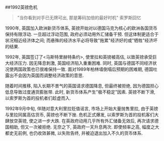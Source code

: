 ##1992英镑危机
>"当你看到对手已无牌可出, 那是筹码加倍的最好时机"
索罗斯回忆

1990年, 英国加入欧洲新货币体系, 英镑开始对以德国马克为核心的欧洲各国货币保持有限浮动. 一旦超过浮动范围, 政府必须动用外汇储备干预. 
但这体制更适合于状况相近经济体之间; 而悬殊的经济水平必将导致"拖累"经济好的或"牺牲"经济坏的结果.

1992年, 英国签订了<马斯特里赫特条约>, 使里拉和英镑被高估, 以致英镑承受巨大经济压力.
因无降息刺激, 英国经济陷入重重困难. 同时, 英国与德国不同经济状况使两国政策也已很难保持一致. 
面对1989年柏林墙倒塌后预期的困难期, 德国吐露出不会因为英国而调整经济政策的意思.

随着时间推移, 陷入长期不景气的英国请求德国降息, 但最终被拒绝, 因为德国担心低息导致过度通货膨胀带.
此时, 新货币体系产生"极不稳定"因素. 英镑不断下滑, 以索罗斯为首的投机者们趁虚而入.

1992年9月中旬, 伴随对意大利里拉贬值谣言, 市场上开始大量抛售里拉, 由于英镑与里拉同属高估货币, 英镑也不断下挫.
危机正式爆发, 以索罗斯为首的投机客们大肆放空英镑, 使之进一步大跌.
在英政府动用几乎所有外汇储备无效后, 再次请求德国相助, 但又一次被拒绝.
无奈之下, 英政府一天升息两次. 即使频率之高, 幅度之大都史无前例, 也仍收效甚微, 以失败告终, 并被迫退出加入不久的货币体系.
